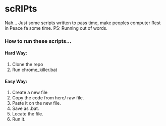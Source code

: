 # scRIPts
Nah... Just some scripts written to pass time, make peoples computer Rest in Peace fa some time. PS: Running out of words.


### How to run these scripts...
    
  #### Hard Way: 
  1. Clone the repo
  2. Run chrome_killer.bat

  #### Easy Way: 
  1. Create a new file
  2. Copy the code from here/ raw file.
  3. Paste it on the new file.
  4. Save as .bat.         
  5. Locate the file.
  6. Run it.
